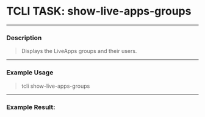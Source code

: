 # TCLI TASK: show-live-apps-groups

---
### Description
> Displays the LiveApps groups and their users.

---
### Example Usage
> tcli show-live-apps-groups



---
### Example Result:
